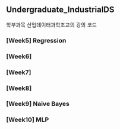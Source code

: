 ## Undergraduate_IndustrialDS
학부과목 산업데이터과학조교의 강의 코드
### [Week5] Regression
### [Week6] 
### [Week7]
### [Week8]
### [Week9] Naive Bayes
### [Week10] MLP
